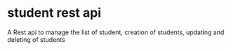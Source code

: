 # student rest api
A Rest api to manage the list of student, creation of students, updating and deleting of students
